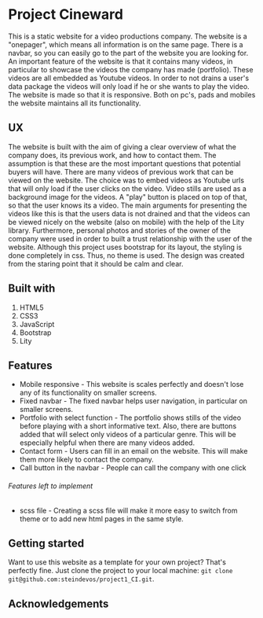 # Project Cineward
This is a static website for a video productions company. The website is a "onepager", which means all information is on the same page. There is a navbar, so you can easily go to the part of the website you are looking for. An important feature of the website is that it contains many videos, in particular to showcase the videos the company has made (portfolio). These videos are all embedded as Youtube videos. In order to not drains a user's data package the videos will only load if he or she wants to play the video. 
The website is made so that it is responsive. Both on pc's, pads and mobiles the website maintains all its functionality. 

## UX 
The website is built with the aim of giving a clear overview of what the company does, its previous work, and how to contact them. The assumption is that these are the most important questions that potential buyers will have. 
There are many videos of previous work that can be viewed on the website. The choice was to embed videos as Youtube urls that will only load if the user clicks on the video. Video stills are used as a background image for the videos. A "play" button is placed on top of that, so that the user knows its a video. The main arguments for presenting the videos like this is that the users data is not drained and that the videos can be viewed nicely on the website (also on mobile) with the help of the Lity library. 
Furthermore, personal photos and stories of the owner of the company were used in order to built a trust relationship with the user of the website. 
Although this project uses bootstrap for its layout, the styling is done completely in css. Thus, no theme is used. The design was created from the staring point that it should be calm and clear. 

## Built with
1. HTML5
2. CSS3
3. JavaScript
4. Bootstrap
5. Lity

## Features
* Mobile responsive - This website is scales perfectly and doesn't lose any of its functionality on smaller screens. 
* Fixed navbar - The fixed navbar helps user navigation, in particular on smaller screens. 
* Portfolio with select function - The portfolio shows stills of the video before playing with a short informative text. Also, there are buttons added that will select only videos of a particular genre. This will be especially helpful when there are many videos added. 
* Contact form - Users can fill in an email on the website. This will make them more likely to contact the company. 
* Call button in the navbar - People can call the company with one click

###### Features left to implement
* scss file - Creating a scss file will make it more easy to switch from theme or to add new html pages in the same style. 

## Getting started
Want to use this website as a template for your own project? That's perfectly fine. Just clone the project to your local machine: ```git clone git@github.com:steindevos/project1_CI.git```. 


## Acknowledgements 





